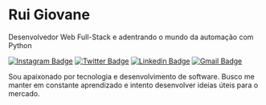# Rui Giovane 

Desenvolvedor Web Full-Stack e adentrando o mundo da automação com Python

[![Instagram Badge](https://img.shields.io/badge/-@ruigiovanes-%20?style=flat-square&logo=Instagram&logoColor=white&link=https://instagram.com/ruigiovanes)](https://instagram.com/ruigiovanes) 
[![Twitter Badge](https://img.shields.io/badge/-@ruigiovane-%20?style=flat-square&logo=twitter&logoColor=white&link=https://twitter.com/ruigiovane)](https://twitter.com/ruigiovane) 
[![Linkedin Badge](https://img.shields.io/badge/-@ruigiovane-%20?style=flat-square&logo=Linkedin&logoColor=white&link=https://www.linkedin.com/in/ruigiovane/)](https://www.linkedin.com/in/ruigiovane/) 
[![Gmail Badge](https://img.shields.io/badge/-@ruigiovane-%20?style=flat-square&logo=Gmail&logoColor=white&link=mailto:ruigiovane@gmail.com)](mailto:ruigiovane@gmail.com)

Sou apaixonado por tecnologia e desenvolvimento de software. Busco me manter em constante aprendizado e intento desenvolver ideias úteis para o mercado.
